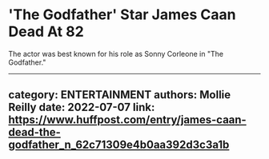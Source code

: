# 'The Godfather' Star James Caan Dead At 82

The actor was best known for his role as Sonny Corleone in "The Godfather."

---
category: ENTERTAINMENT
authors: Mollie Reilly
date: 2022-07-07
link: https://www.huffpost.com/entry/james-caan-dead-the-godfather_n_62c71309e4b0aa392d3c3a1b
---
